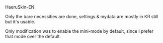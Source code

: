 HaeruSkin-EN

Only the bare necessities are done, settings & mydata are mostly in KR still but it's usable. 

Only modification was to enable the mini-mode by default, since I prefer that mode over the default.
